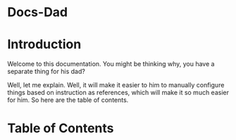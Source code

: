 # Docs-Dad

# Introduction

Welcome to this documentation. You might be thinking why, you have a separate thing for his dad?

Well, let me explain. Well, it will make it easier to him to manually configure things based
on instruction as references, which will make it so much easier for him. So here are the 
table of contents. 



# Table of Contents

